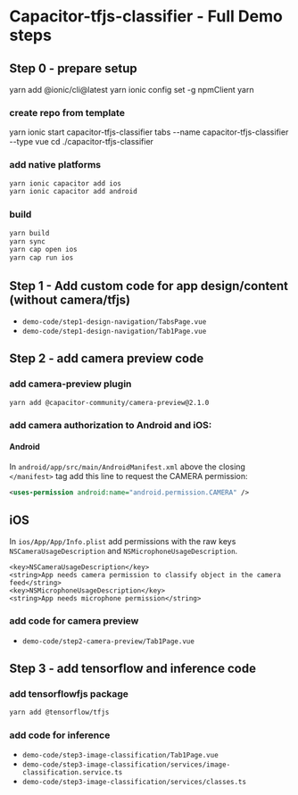 # Capacitor-tfjs-classifier - Full Demo steps

## Step 0 - prepare setup
yarn add @ionic/cli@latest
yarn ionic config set -g npmClient yarn

### create repo from template
yarn ionic start capacitor-tfjs-classifier tabs --name capacitor-tfjs-classifier --type vue
cd ./capacitor-tfjs-classifier

### add native platforms
```bash
yarn ionic capacitor add ios
yarn ionic capacitor add android
```

### build
```bash
yarn build
yarn sync
yarn cap open ios
yarn cap run ios
```

##  Step 1 - Add custom code for app design/content (without camera/tfjs)
- `demo-code/step1-design-navigation/TabsPage.vue`
- `demo-code/step1-design-navigation/Tab1Page.vue`


##  Step 2 - add camera preview code
### add camera-preview plugin
```bash
yarn add @capacitor-community/camera-preview@2.1.0 
```

### add camera authorization to Android and iOS:

#### Android
In `android/app/src/main/AndroidManifest.xml` above the closing `</manifest>` tag add this line to request the CAMERA permission:
```xml
<uses-permission android:name="android.permission.CAMERA" />
```

## iOS
In `ios/App/App/Info.plist` add permissions with the raw keys `NSCameraUsageDescription` and `NSMicrophoneUsageDescription`.

```plist
<key>NSCameraUsageDescription</key>
<string>App needs camera permission to classify object in the camera feed</string>
<key>NSMicrophoneUsageDescription</key>
<string>App needs microphone permission</string>
```

### add code for camera preview
- `demo-code/step2-camera-preview/Tab1Page.vue`


##  Step 3 - add tensorflow and inference code
### add tensorflowfjs package
```bash
yarn add @tensorflow/tfjs
```

### add code for inference
- `demo-code/step3-image-classification/Tab1Page.vue`
- `demo-code/step3-image-classification/services/image-classification.service.ts`
- `demo-code/step3-image-classification/services/classes.ts`
